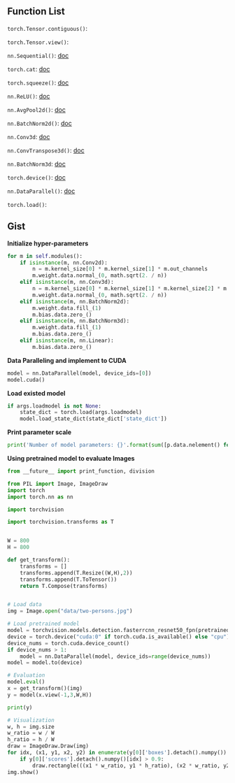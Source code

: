 ## Function List

`torch.Tensor.contiguous()`:

`torch.Tensor.view()`: 



`nn.Sequential()`: [doc](https://pytorch.org/docs/stable/nn.html#sequential)

`torch.cat`: [doc](<https://pytorch.org/docs/stable/torch.html#torch.cat>)

`torch.squeeze()`: [doc](<https://pytorch.org/docs/stable/torch.html#torch.squeeze>)

`nn.ReLU()`: [doc](<https://pytorch.org/docs/stable/nn.html#relu>)



`nn.AvgPool2d()`: [doc](<https://pytorch.org/docs/stable/nn.html#avgpool2d>)

`nn.BatchNorm2d()`: [doc](<https://pytorch.org/docs/stable/nn.html#batchnorm2d>)





`nn.Conv3d`: [doc](<https://pytorch.org/docs/stable/nn.html#conv3d>)

`nn.ConvTranspose3d()`: [doc](<https://pytorch.org/docs/stable/nn.html#convtranspose3d>)

`nn.BatchNorm3d`: [doc](<https://pytorch.org/docs/stable/nn.html#batchnorm3d>)



`torch.device()`: [doc](<https://pytorch.org/docs/stable/tensor_attributes.html#torch-device>)

`nn.DataParallel()`: [doc](<https://pytorch.org/docs/stable/nn.html#dataparallel>)



`torch.load()`: 

## Gist

**Initialize hyper-parameters**

```python
for m in self.modules():
	if isinstance(m, nn.Conv2d):
		n = m.kernel_size[0] * m.kernel_size[1] * m.out_channels
		m.weight.data.normal_(0, math.sqrt(2. / n))
	elif isinstance(m, nn.Conv3d):
		n = m.kernel_size[0] * m.kernel_size[1] * m.kernel_size[2] * m.out_channels
		m.weight.data.normal_(0, math.sqrt(2. / n))
	elif isinstance(m, nn.BatchNorm2d):
		m.weight.data.fill_(1)
		m.bias.data.zero_()
	elif isinstance(m, nn.BatchNorm3d):
		m.weight.data.fill_(1)
		m.bias.data.zero_()
	elif isinstance(m, nn.Linear):
		m.bias.data.zero_()
```

**Data Paralleling and implement to CUDA**

```python
model = nn.DataParallel(model, device_ids=[0])
model.cuda()
```

**Load existed model**

```python
if args.loadmodel is not None:
    state_dict = torch.load(args.loadmodel)
    model.load_state_dict(state_dict['state_dict'])
```

**Print parameter scale**

```python
print('Number of model parameters: {}'.format(sum([p.data.nelement() for p in model.parameters()])))
```

**Using pretrained model to evaluate Images**

```python
from __future__ import print_function, division

from PIL import Image, ImageDraw
import torch
import torch.nn as nn

import torchvision

import torchvision.transforms as T


W = 800
H = 800

def get_transform():
    transforms = []
    transforms.append(T.Resize((W,H),2))
    transforms.append(T.ToTensor())
    return T.Compose(transforms)


# Load data
img = Image.open("data/two-persons.jpg")

# Load pretrained model
model = torchvision.models.detection.fasterrcnn_resnet50_fpn(pretrained=True)
device = torch.device("cuda:0" if torch.cuda.is_available() else "cpu")
device_nums = torch.cuda.device_count()
if device_nums > 1:
    model = nn.DataParallel(model, device_ids=range(device_nums))
model = model.to(device)

# Evaluation
model.eval()
x = get_transform()(img)
y = model(x.view(-1,3,W,H))

print(y)

# Visualization
w, h = img.size
w_ratio = w / W
h_ratio = h / W
draw = ImageDraw.Draw(img)
for idx, (x1, y1, x2, y2) in enumerate(y[0]['boxes'].detach().numpy()):
    if y[0]['scores'].detach().numpy()[idx] > 0.9:
        draw.rectangle(((x1 * w_ratio, y1 * h_ratio), (x2 * w_ratio, y2 * h_ratio)), fill=None, width=2)
img.show()
```





